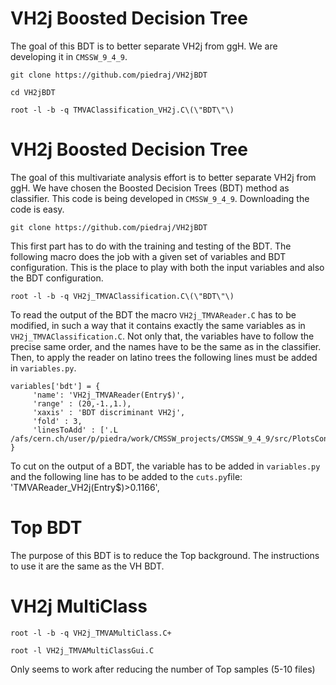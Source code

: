 # VH2j Boosted Decision Tree

The goal of this BDT is to better separate VH2j from ggH. We are developing it in `CMSSW_9_4_9`.

    git clone https://github.com/piedraj/VH2jBDT

    cd VH2jBDT

    root -l -b -q TMVAClassification_VH2j.C\(\"BDT\"\)

# VH2j Boosted Decision Tree

The goal of this multivariate analysis effort is to better separate VH2j from ggH. We have chosen the Boosted Decision Trees (BDT) method as classifier. This code is being developed in `CMSSW_9_4_9`. Downloading the code is easy.

    git clone https://github.com/piedraj/VH2jBDT

This first part has to do with the training and testing of the BDT. The following macro does the job with a given set of variables and BDT configuration. This is the place to play with both the input variables and also the BDT configuration.

    root -l -b -q VH2j_TMVAClassification.C\(\"BDT\"\)

To read the output of the BDT the macro `VH2j_TMVAReader.C` has to be modified, in such a way that it contains exactly the same variables as in `VH2j_TMVAClassification.C`. Not only that, the variables have to follow the precise same order, and the names have to be the same as in the classifier. Then, to apply the reader on latino trees the following lines must be added in `variables.py`.

    variables['bdt'] = {
         'name': 'VH2j_TMVAReader(Entry$)',
         'range' : (20,-1.,1.),
         'xaxis' : 'BDT discriminant VH2j',
         'fold' : 3,
         'linesToAdd' : ['.L /afs/cern.ch/user/p/piedra/work/CMSSW_projects/CMSSW_9_4_9/src/PlotsConfigurations/Configurations/VH2j/Full2017/VH2jBDT/VH2j_TMVAReader.C+']
    }

To cut on the output of a BDT, the variable has to be added in `variables.py` and the following line has to be added to the `cuts.py`file:
    'TMVAReader_VH2j(Entry$)>0.1166',
    
# Top BDT
The purpose of this BDT is to reduce the Top background. The instructions to use it are the same as the VH BDT.

# VH2j MultiClass

    root -l -b -q VH2j_TMVAMultiClass.C+

    root -l VH2j_TMVAMultiClassGui.C

Only seems to work after reducing the number of Top samples (5-10 files)
